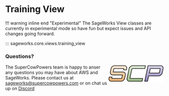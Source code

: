 # Training View

!!! warning inline end "Experimental"
    The SageWorks View classes are currently in experimental mode so have fun but expect issues and API changes going forward.
    
::: sageworks.core.views.training_view

### Questions?
<img align="right" src="../../../images/scp.png" width="180">

The SuperCowPowers team is happy to anser any questions you may have about AWS and SageWorks. Please contact us at [sageworks@supercowpowers.com](mailto:sageworks@supercowpowers.com) or on chat us up on [Discord](https://discord.gg/WHAJuz8sw8) 